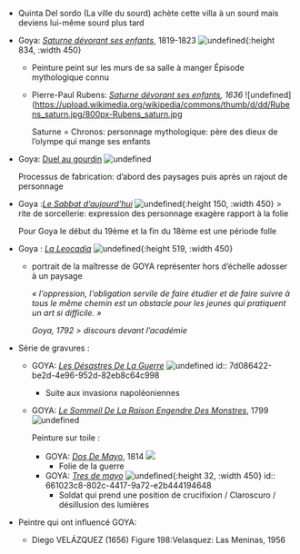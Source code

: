 - Quinta Del sordo (La ville du sourd) achète cette villa à un sourd mais deviens lui-même sourd plus tard
- Goya: [*Saturne dévorant ses enfants*](https://fr.wikipedia.org/wiki/Saturne_dévorant_un_de_ses_fils), 1819-1823 ![undefined](https://upload.wikimedia.org/wikipedia/commons/thumb/8/82/Francisco_de_Goya%2C_Saturno_devorando_a_su_hijo_%281819-1823%29.jpg/800px-Francisco_de_Goya%2C_Saturno_devorando_a_su_hijo_%281819-1823%29.jpg){:height 834, :width 450}
	- Peinture peint sur les murs de sa salle à manger Épisode mythologique connu
	- Pierre-Paul Rubens: [*Saturne dévorant ses enfants*](https://fr.wikipedia.org/wiki/Saturne_dévorant_un_de_ses_fils#/media/Fichier:Rubens_saturn.jpg)*, 1636* ![undefined](https://upload.wikimedia.org/wikipedia/commons/thumb/d/dd/Rubens_saturn.jpg/800px-Rubens_saturn.jpg
	  
	  Saturne = Chronos: personnage mythologique: père des dieux de l’olympe qui mange ses enfants
- Goya: [Duel au gourdin](https://fr.wikipedia.org/wiki/Duel_au_gourdin) ![undefined](https://upload.wikimedia.org/wikipedia/commons/thumb/8/8c/Francisco_de_Goya_y_Lucientes_-_Duelo_a_garrotazos.jpg/1024px-Francisco_de_Goya_y_Lucientes_-_Duelo_a_garrotazos.jpg)
  
  Processus de fabrication: d’abord des paysages puis après un rajout de personnage
- Goya :[*Le Sabbat d’aujourd’hui*](https://fr.wikipedia.org/wiki/Le_Sabbat_des_sorcières_\(Goya,_1823\)) ![undefined](https://upload.wikimedia.org/wikipedia/commons/thumb/5/5f/Francisco_de_Goya_y_Lucientes_-_Witches%27_Sabbath_%28The_Great_He-Goat%29.jpg/1024px-Francisco_de_Goya_y_Lucientes_-_Witches%27_Sabbath_%28The_Great_He-Goat%29.jpg){:height 150, :width 450} > rite de sorcellerie: expression des personnage exagère rapport à la folie
  
  Pour Goya le début du 19ème et la fin du 18ème est une période folle
- Goya : [*La Leocadia*](https://fr.wikipedia.org/wiki/Une_manola_:_Léocadie_Zorrilla) ![undefined](https://upload.wikimedia.org/wikipedia/commons/thumb/3/36/La_Leocadia_%28Goya%29.jpg/800px-La_Leocadia_%28Goya%29.jpg){:height 519, :width 450}
	- portrait de la maîtresse de GOYA représenter hors d’échelle adosser à un paysage
	  
	  *« l'oppression, l'obligation servile de faire étudier et de faire suivre à tous le même chemin est un obstacle pour les jeunes qui pratiquent un art si difficile. »*
	  
	  *Goya, 1792 > discours devant l’académie*
- Série de gravures :
	- GOYA: [*Les Désastres De La Guerre*](https://fr.wikipedia.org/wiki/Les_Désastres_de_la_guerre) ![undefined](https://upload.wikimedia.org/wikipedia/commons/5/51/Goya-Guerra_%2800%29.jpg)
	  id:: 7d086422-be2d-4e96-952d-82eb8c64c998
		- Suite aux invasionx napoléoniennes
	- GOYA: [*Le Sommeil De La Raison Engendre Des Monstres*](https://fr.wikipedia.org/wiki/El_sueño_de_la_razon_produce_monstruos), 1799 ![undefined](https://upload.wikimedia.org/wikipedia/commons/thumb/b/bc/Francisco_Jos%C3%A9_de_Goya_y_Lucientes_-_The_sleep_of_reason_produces_monsters_%28No._43%29%2C_from_Los_Caprichos_-_Google_Art_Project.jpg/800px-Francisco_Jos%C3%A9_de_Goya_y_Lucientes_-_The_sleep_of_reason_produces_monsters_%28No._43%29%2C_from_Los_Caprichos_-_Google_Art_Project.jpg)
	  
	  Peinture sur toile :
		- GOYA: [*Dos De Mayo*](https://presselib.com/article/philippe-et-marie-jose-bouscayrol-vous-apportent-quelques-minutes-de-divertissement-a-travers-des-anecdotes-et-episodes-de-lhistoire-de-lart-2), 1814 ![](https://archives.presselib.com/wp-content/uploads/2020/04/BOUSCAYROL-GOYA-2.jpg)
			- Folie de la guerre
		- GOYA: [*Tres de mayo*](https://fr.wikipedia.org/wiki/Tres_de_mayo) ![undefined](https://upload.wikimedia.org/wikipedia/commons/thumb/3/3f/Francisco_de_Goya_y_Lucientes_-_Los_fusilamientos_del_tres_de_mayo_-_1814.jpg/1024px-Francisco_de_Goya_y_Lucientes_-_Los_fusilamientos_del_tres_de_mayo_-_1814.jpg){:height 32, :width 450}
		  id:: 661023c8-802c-4417-9a72-e2b444194648
			- Soldat qui prend une position de crucifixion / Claroscuro / désillusion des lumières
- Peintre qui ont influencé GOYA:
	- Diego VELÁZQUEZ (1656) Figure 198:Velasquez: Las Meninas, 1956